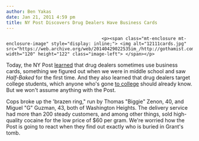 ```yaml
---
author: Ben Yakas
date: Jan 21, 2011 4:59 pm
title: NY Post Discovers Drug Dealers Have Business Cards
---
```


	
										<p><span class="mt-enclosure mt-enclosure-image" style="display: inline;"> <img alt="12111cards.jpg" src="https://web.archive.org/web/20140429022535im_/http://gothamist.com/attachments/byakas/12111cards.jpg" width="120" height="122" class="image-left"> </span></p>

<p>Today, the NY Post <a href="https://web.archive.org/web/20140429022535/http://www.nypost.com/p/news/local/manhattan/manhattan_drug_dealers_promote_delivery_T7JaecI3mZzdYPg4k34wuK">learned</a> that drug dealers sometimes use business cards, something we figured out when we were in middle school and saw <em>Half-Baked</em> for the first time. And they also learned that drug dealers target college students, which anyone who&apos;s gone <a href="https://web.archive.org/web/20140429022535/http://gothamist.com/2010/12/12/did_you_know_college_kids_do_drugs.php">to college</a> should already know. But we won&apos;t assume anything with the Post. </p>

<p>Cops broke up the &apos;brazen ring,&quot; run by Thomas &quot;Biggie&quot; Zenon, 40, and Miguel &quot;G&quot; Guzman, 43, both of Washington Heights. The delivery service had more than 200 steady customers, and among other things, sold high-quality cocaine for the low price of $60 per gram. We&apos;re worried how the Post is going to react when they find out exactly who is buried in Grant&apos;s tomb.</p>					
										
									
				